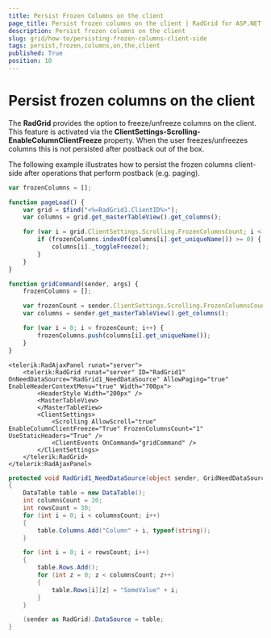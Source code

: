 ```yaml
---
title: Persist Frozen Columns on the client
page_title: Persist frozen columns on the client | RadGrid for ASP.NET AJAX Documentation
description: Persist frozen columns on the client
slug: grid/how-to/persisting-frozen-columns-client-side
tags: persist,frozen,columns,on,the,client
published: True
position: 10
---
```



#  Persist frozen columns on the client


The **RadGrid** provides the option to freeze/unfreeze columns on the client. This feature is activated via the **ClientSettings-Scrolling-EnableColumnClientFreeze** property. When the user freezes/unfreezes columns this is not persisted after postback out of the box.  

The following example illustrates how to persist the frozen columns client-side after operations that perform postback (e.g. paging).


````JavaScript
var frozenColumns = [];

function pageLoad() {
    var grid = $find("<%=RadGrid1.ClientID%>");
    var columns = grid.get_masterTableView().get_columns();

    for (var i = grid.ClientSettings.Scrolling.FrozenColumnsCount; i < columns.length; i++) {
        if (frozenColumns.indexOf(columns[i].get_uniqueName()) >= 0) {
            columns[i]._toggleFreeze();
        }
    }
}

function gridCommand(sender, args) {
    frozenColumns = [];

    var frozenCount = sender.ClientSettings.Scrolling.FrozenColumnsCount;
    var columns = sender.get_masterTableView().get_columns();

    for (var i = 0; i < frozenCount; i++) {
        frozenColumns.push(columns[i].get_uniqueName());
    }
}
````
````ASP.NET
<telerik:RadAjaxPanel runat="server">
    <telerik:RadGrid runat="server" ID="RadGrid1" OnNeedDataSource="RadGrid1_NeedDataSource" AllowPaging="true" EnableHeaderContextMenu="true" Width="700px">
        <HeaderStyle Width="200px" />
        <MasterTableView>
        </MasterTableView>
        <ClientSettings>
            <Scrolling AllowScroll="true" EnableColumnClientFreeze="True" FrozenColumnsCount="1" UseStaticHeaders="True" />
            <ClientEvents OnCommand="gridCommand" />
        </ClientSettings>
    </telerik:RadGrid>
</telerik:RadAjaxPanel>
````
````C#
protected void RadGrid1_NeedDataSource(object sender, GridNeedDataSourceEventArgs e)
{
    DataTable table = new DataTable();
    int columnsCount = 20;
    int rowsCount = 30;
    for (int i = 0; i < columnsCount; i++)
    {
        table.Columns.Add("Column" + i, typeof(string));
    }

    for (int i = 0; i < rowsCount; i++)
    {
        table.Rows.Add();
        for (int z = 0; z < columnsCount; z++)
        {
            table.Rows[i][z] = "SomeValue" + i;
        }
    }

    (sender as RadGrid).DataSource = table;
}
````



